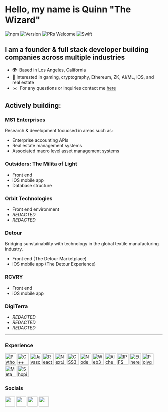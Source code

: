 Hello, my name is Quinn "The Wizard" 
================================
![npm](https://img.shields.io/npm/v/npm)
![Version](https://img.shields.io/badge/version-1.0.0-blue)
![PRs Welcome](https://img.shields.io/badge/PRs-welcome-brightgreen.svg)
![Swift](https://img.shields.io/badge/-Swift-FA7343?style=flat-square&logo=Swift&logoColor=white)




<p align="left">

## I am a founder & full stack developer building companies across multiple industries 
* 🌍  Based in Los Angeles, California
* 🧠  Interested in gaming, cryptography, Ethereum, ZK, AI/ML, iOS, and real estate
* ✉️  For any questions or inquiries contact me [here](mailto:wizard@orbittech.xyz)


 
 
<p align="left">
 
## Actively building:
 
 
### MS1 Enterprises

Research & development focucsed in areas such as: 
* Enterprise accounting APIs
* Real estate management systems
* Associated macro level asset management systems 
 
 
### Outsiders: The Milita of Light
 * Front end
 * iOS mobile app
 * Database structure

### Orbit Technologies
 
* Front end environment 
* *REDACTED* 
* *REDACTED* 
 
 ### Detour 

Bridging sunstainability with technology in the global textile manufacturing industry.
 * Front end (The Detour Marketplace)
 * iOS mobile app (The Detour Experience)
 
 ### RCVRY
 * Front end 
 * iOS mobile app 
 

 
 ### DigiTerra
* *REDACTED* 
* *REDACTED* 
* *REDACTED* 



-------------------------
### Experience
<p align="left">
<a href="https://www.python.org/" target="_blank" rel="noreferrer"><img src="https://raw.githubusercontent.com/danielcranney/readme-generator/main/public/icons/skills/python-colored.svg" width="36" height="36" alt="Python" /></a>
<a href="https://docs.microsoft.com/en-us/cpp/?view=msvc-170" target="_blank" rel="noreferrer"><img src="https://raw.githubusercontent.com/danielcranney/readme-generator/main/public/icons/skills/cplusplus-colored.svg" width="36" height="36" alt="C++" /></a>
<a href="https://developer.mozilla.org/en-US/docs/Web/JavaScript" target="_blank" rel="noreferrer"><img src="https://raw.githubusercontent.com/danielcranney/readme-generator/main/public/icons/skills/javascript-colored.svg" width="36" height="36" alt="Javascript" /></a>
<a href="https://reactjs.org/" target="_blank" rel="noreferrer"><img src="https://raw.githubusercontent.com/danielcranney/readme-generator/main/public/icons/skills/react-colored.svg" width="36" height="36" alt="React" /></a>
<a href="https://nextjs.org/docs" target="_blank" rel="noreferrer"><img src="https://raw.githubusercontent.com/danielcranney/readme-generator/main/public/icons/skills/nextjs-colored.svg" width="36" height="36" alt="NextJs" /></a>
<a href="https://www.w3.org/TR/CSS/#css" target="_blank" rel="noreferrer"><img src="https://raw.githubusercontent.com/danielcranney/readme-generator/main/public/icons/skills/css3-colored.svg" width="36" height="36" alt="CSS3" /></a>
<a href="https://nodejs.org/en/" target="_blank" rel="noreferrer"><img src="https://raw.githubusercontent.com/danielcranney/readme-generator/main/public/icons/skills/nodejs-colored.svg" width="36" height="36" alt="NodeJS" /></a>
<a href="https://web3js.readthedocs.io/en/v1.7.1/#" target="_blank" rel="noreferrer"><img src="https://raw.githubusercontent.com/danielcranney/readme-generator/main/public/icons/skills/web3js-colored.svg" width="36" height="36" alt="Web3Js" /></a>
<a href="https://docs.alchemy.com/alchemy/documentation/alchemy-web3" target="_blank" rel="noreferrer"><img src="https://raw.githubusercontent.com/danielcranney/readme-generator/main/public/icons/skills/alchemy-colored.svg" width="36" height="36" alt="Alchemy" /></a>
<a href="https://ipfs.io/" target="_blank" rel="noreferrer"><img src="https://raw.githubusercontent.com/danielcranney/readme-generator/main/public/icons/skills/ipfs-colored.svg" width="36" height="36" alt="IPFS" /></a>
<a href="https://ethereum.org/en/" target="_blank" rel="noreferrer"><img src="https://raw.githubusercontent.com/danielcranney/readme-generator/main/public/icons/skills/ethereum-colored.svg" width="36" height="36" alt="Ethereum" /></a>
<a href="https://polygon.technology/" target="_blank" rel="noreferrer"><img src="https://raw.githubusercontent.com/danielcranney/readme-generator/main/public/icons/skills/polygon-colored.svg" width="36" height="36" alt="Polygon" /></a>
<a href="https://metamask.io/" target="_blank" rel="noreferrer"><img src="https://raw.githubusercontent.com/danielcranney/readme-generator/main/public/icons/skills/metamask-colored.svg" width="36" height="36" alt="MetaMask" /></a>
<a href="https://www.shopify.com/" target="_blank" rel="noreferrer"><img src="https://simpleicons.org/icons/shopify.svg" width="36" height="36" alt="Shopify" /></a>

</p>


### Socials

<p align="left"> 
<a href="https://twitter.com/123wizardxyz" target="_blank" rel="noreferrer"><img src="https://raw.githubusercontent.com/danielcranney/readme-generator/main/public/icons/socials/twitter.svg" width="32" height="32" /></a>
<a href="https://www.linkedin.com/in/quinn-the-wizard-41b956266/" target="_blank" rel="noreferrer"><img src="https://raw.githubusercontent.com/danielcranney/readme-generator/main/public/icons/socials/linkedin.svg" width="32" height="32" /></a>
<a href="https://www.instagram.com/zkwizard" target="_blank" rel="noreferrer"><img src="https://raw.githubusercontent.com/danielcranney/readme-generator/main/public/icons/socials/instagram.svg" width="32" height="32" /></a>
<a href="https://www.github.com/zkwizard" target="_blank" rel="noreferrer"><img src="https://raw.githubusercontent.com/danielcranney/readme-generator/main/public/icons/socials/github.svg" width="32" height="32" /></a> 
</p>





<!--
### Hello, I am Quinn The Wizard. 
### This README.md will serve as your guide to acessing my data library.
### *insert technical sentence here*
### *insert motivational sentence here*
### *insert cryptic sentence here*

### If you are talented and interested in building large scale internet applications for billions of users, feel free to reach out to me.
<p align="left">
  
 
<!--
**zkWizard/zkwizard** is a ✨ _special_ ✨ repository because its `README.md` (this file) appears on your GitHub profile.

Here are some ideas to get you started:

- 🔭 I’m currently working on ...
- 🌱 I’m currently learning ...
- 👯 I’m looking to collaborate on ...
- 🤔 I’m looking for help with ...
- 💬 Ask me about ...
- 📫 How to reach me: ...
- 😄 Pronouns: ...
- ⚡ Fun fact: ...
-->
